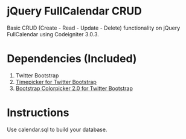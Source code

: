 jQuery FullCalendar CRUD
========================
Basic CRUD (Create - Read - Update - Delete) functionality on jQuery FullCalendar using Codeigniter 3.0.3.

Dependencies (Included)
=======================
1. Twitter Bootstrap
2. <a href="https://github.com/jdewit/bootstrap-timepicker">Timepicker for Twitter Bootstrap</a>
3. <a href="https://github.com/mjolnic/bootstrap-colorpicker/">Bootstrap Colorpicker 2.0 for Twitter Bootstrap</a>

Instructions
============
 Use calendar.sql to build your database.



